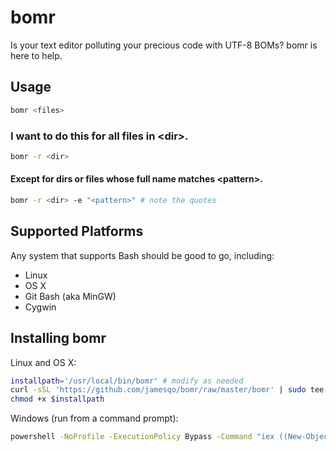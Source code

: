 # bomr

Is your text editor polluting your precious code with UTF-8 BOMs? bomr is here to help.

## Usage

```bash
bomr <files>
```

### I want to do this for all files in &lt;dir&gt;.

```bash
bomr -r <dir>
```

#### Except for dirs or files whose full name matches &lt;pattern&gt;.

```bash
bomr -r <dir> -e "<pattern>" # note the quotes
```

## Supported Platforms

Any system that supports Bash should be good to go, including:

- Linux
- OS X
- Git Bash (aka MinGW)
- Cygwin

## Installing bomr

Linux and OS X:

```bash
installpath='/usr/local/bin/bomr' # modify as needed
curl -sSL 'https://github.com/jamesqo/bomr/raw/master/bomr' | sudo tee $installpath
chmod +x $installpath
```

Windows (run from a command prompt):

```cmd
powershell -NoProfile -ExecutionPolicy Bypass -Command "iex ((New-Object Net.WebClient).DownloadString('https://github.com/jamesqo/bomr/raw/master/install.ps1'))" && set path=%path%;%LocalAppData%\bomr
```
